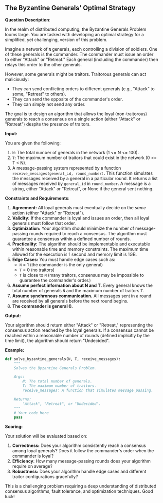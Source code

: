 ## The Byzantine Generals' Optimal Strategy

**Question Description:**

In the realm of distributed computing, the Byzantine Generals Problem looms large.  You are tasked with developing an optimal strategy for a simplified, yet challenging, version of this problem.

Imagine a network of `N` generals, each controlling a division of soldiers. One of these generals is the commander. The commander must issue an order to either "Attack" or "Retreat."  Each general (including the commander) then relays this order to the other generals.

However, some generals might be traitors. Traitorous generals can act maliciously:

*   They can send conflicting orders to different generals (e.g., "Attack" to some, "Retreat" to others).
*   They can send the opposite of the commander's order.
*   They can simply not send any order.

The goal is to design an algorithm that allows the loyal (non-traitorous) generals to reach a consensus on a single action (either "Attack" or "Retreat") despite the presence of traitors.

**Input:**

You are given the following:

1.  `N`: The total number of generals in the network (1 <= N <= 100).
2.  `T`: The maximum number of traitors that could exist in the network (0 <= T < N).
3.  A message-passing system represented by a function `receive_messages(general_id, round_number)`. This function simulates the messages received by a general in a particular round. It returns a list of messages received by `general_id` in `round_number`.  A message is a string, either "Attack" or "Retreat", or None if the general sent nothing.

**Constraints and Requirements:**

1.  **Agreement:** All loyal generals must eventually decide on the *same* action (either "Attack" or "Retreat").
2.  **Validity:** If the commander is loyal and issues an order, then all loyal generals must follow that order.
3.  **Optimization:** Your algorithm should minimize the number of message-passing rounds required to reach a consensus.  The algorithm must guarantee a consensus within a defined number of rounds.
4.  **Practicality:**  The algorithm should be implementable and executable within reasonable time and memory constraints. The maximum time allowed for the execution is 1 second and memory limit is 1GB.
5.  **Edge Cases:** You must handle edge cases such as:
    *   `N` = 1 (the commander is the only general)
    *   `T` = 0 (no traitors)
    *   `T` is close to `N` (many traitors, consensus may be impossible to guarantee the commander's order.)
6.  **Assume perfect information about N and T.** Every general knows the total number of generals `N` and the maximum number of traitors `T`.
7.  **Assume synchronous communication.** All messages sent in a round are received by all generals before the next round begins.
8.  **The commander is general 0.**

**Output:**

Your algorithm should return either "Attack" or "Retreat," representing the consensus action reached by the loyal generals. If a consensus cannot be reached within a reasonable number of rounds (defined implicitly by the time limit), the algorithm should return "Undecided".

**Example:**

```python
def solve_byzantine_generals(N, T, receive_messages):
    """
    Solves the Byzantine Generals Problem.

    Args:
        N: The total number of generals.
        T: The maximum number of traitors.
        receive_messages: A function that simulates message passing.

    Returns:
        "Attack", "Retreat", or "Undecided".
    """
    # Your code here
    pass
```

**Scoring:**

Your solution will be evaluated based on:

1.  **Correctness:**  Does your algorithm consistently reach a consensus among loyal generals? Does it follow the commander's order when the commander is loyal?
2.  **Efficiency:**  How many message-passing rounds does your algorithm require on average?
3.  **Robustness:**  Does your algorithm handle edge cases and different traitor configurations gracefully?

This is a challenging problem requiring a deep understanding of distributed consensus algorithms, fault tolerance, and optimization techniques. Good luck!
